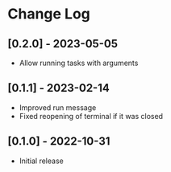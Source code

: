# Change Log

## [0.2.0] - 2023-05-05

- Allow running tasks with arguments

## [0.1.1] - 2023-02-14

- Improved run message
- Fixed reopening of terminal if it was closed

## [0.1.0] - 2022-10-31

- Initial release
